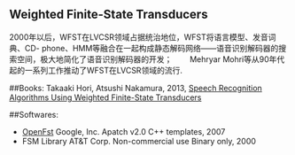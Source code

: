 Weighted Finite-State Transducers
----------------------------------


2000年以后，WFST在LVCSR领域占据统治地位，WFST将语言模型、发音词典、CD-
phone、HMM等融合在一起构成静态解码网络——语音识别解码器的搜索空间，极大地简化了语音识别解码器的开发；　　 
Mehryar Mohri等从90年代起的一系列工作推动了WFST在LVCSR领域的流行.


##Books:
Takaaki Hori, Atsushi Nakamura, 2013, [Speech Recognition Algorithms Using Weighted Finite-State Transducers](http://book.douban.com/subject/6342647/)


##Softwares:
* [OpenFst](http://www.openfst.org/twiki/bin/view/FST/WebHome)
Google, Inc. Apatch v2.0 C++ templates, 2007
* FSM Library
AT&T Corp. Non-commercial use  Binary only, 2000

